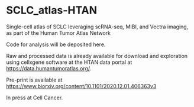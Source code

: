 # SCLC_atlas-HTAN
Single-cell atlas of SCLC leveraging scRNA-seq, MIBI, and Vectra imaging, as part of the Human Tumor Atlas Network

Code for analysis will be deposited here. 

Raw and processed data is already available for download and exploration using cellxgene software at the HTAN data portal at https://data.humantumoratlas.org/.

Pre-print is available at https://www.biorxiv.org/content/10.1101/2020.12.01.406363v3

In press at Cell Cancer. 
